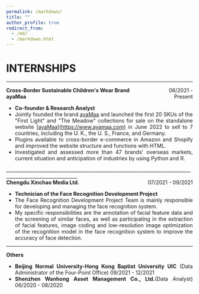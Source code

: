 ```yaml
---
permalink: /markdown/
title: ""
author_profile: true
redirect_from: 
  - /md/
  - /markdown.html
---
```



INTERNSHIPS
======
____________________________________________________________________________________________________________

<div style="display: flex; justify-content: space-between;">
    <div style="text-align: left;"><strong>Cross-Border Sustainable Children's Wear Brand ayaMaa</strong></div>
    <div style="text-align: right;">06/2021 - Present</div>
</div>
<ul style="text-align: justify;">
  <li><strong>Co-founder & Research Analyst</strong></li>
  <li>Jointly founded the brand <a href="https://www.ayamaa.com">ayaMaa</a> and launched the first 20 SKUs of the "First Light" and "The Meadow" collections for sale on the standalone website <a href="https://www.ayamaa.com">[ayaMaa](https://www.ayamaa.com)</a> in June 2022 to sell to 7 countries, including the U. K., the U. S., France, and Germany.</li>
  <li>Plugins available to cross-border e-commerce in Amazon and Shopify and improved the website structure and functions with HTML.</li>
  <li>Investigated and assessed more than 47 brands' overseas markets, current situation and anticipation of industries by using Python and R.</li>
</ul>
____________________________________________________________________________________________________________

<div style="display: flex; justify-content: space-between;">
    <div style="text-align: left;"><strong>Chengdu Xinchao Media Ltd.</strong></div>
    <div style="text-align: right;">07/2021 - 09/2021</div>
</div>
<ul style="text-align: justify;">
  <li><strong>Technician of the Face Recognition Development Project</strong></li>
  <li>The Face Recognition Development Project Team is mainly responsible for developing and managing the face recognition system.</li>
  <li>My specific responsibilities are the annotation of facial feature data and the screening of similar faces, as well as participating in the extraction of facial features, image coding and low-resolution image optimization of the recognition model in the face recognition system to improve the accuracy of face detection.</li>
</ul>

____________________________________________________________________________________________________________

<div style="display: flex; justify-content: space-between;">
    <div style="text-align: left;"><strong>Others</strong></div>
</div>
<ul style="text-align: justify;">
  <li><strong>Beijing Normal University-Hong Kong Baptist University UIC</strong> (Data Administrator of the Four-Point Office) 09/2021 - 12/2021</li>
  <li><strong>Shenzhen Wanhong Asset Management Co., Ltd.</strong>(Data Analyst) 06/2020 - 08/2020</li>
</ul>

